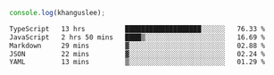 ```js
console.log(khanguslee);
```

<!--START_SECTION:waka-->

```txt
TypeScript   13 hrs          ███████████████████░░░░░░   76.33 %
JavaScript   2 hrs 50 mins   ████▒░░░░░░░░░░░░░░░░░░░░   16.69 %
Markdown     29 mins         ▓░░░░░░░░░░░░░░░░░░░░░░░░   02.88 %
JSON         22 mins         ▓░░░░░░░░░░░░░░░░░░░░░░░░   02.24 %
YAML         13 mins         ▒░░░░░░░░░░░░░░░░░░░░░░░░   01.29 %
```

<!--END_SECTION:waka-->

<!--
**khanguslee/khanguslee** is a ✨ _special_ ✨ repository because its `README.md` (this file) appears on your GitHub profile.

Here are some ideas to get you started:

- 🔭 I’m currently working on ...
- 🌱 I’m currently learning ...
- 👯 I’m looking to collaborate on ...
- 🤔 I’m looking for help with ...
- 💬 Ask me about ...
- 📫 How to reach me: ...
- 😄 Pronouns: ...
- ⚡ Fun fact: ...
-->
